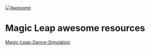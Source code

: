 [![Awesome](https://cdn.rawgit.com/sindresorhus/awesome/d7305f38d29fed78fa85652e3a63e154dd8e8829/media/badge.svg)](https://github.com/sindresorhus/awesome)

# Magic Leap awesome resources

[Magic-Leap-Dance-Simulation](https://github.com/MuhammadFarhanAqeel/Magic-Leap-Dance-Simulation)
